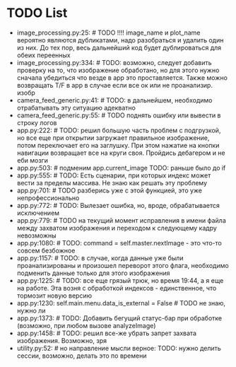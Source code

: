 # TODO List

- image_processing.py:25: # TODO !!!! image_name и plot_name вероятно являются дубликатами, надо разобраться и удалить один из них. До тех пор, весь дальнейший код будет дублироваться для обеих переенных
- image_processing.py:334: # TODO: возможно, следует добавить проверку на то, что изображение обработано, но для этого нужно сначала убедиться что везде в app это проставляется. Также можно возвращать T/F в app в случае если все ок или не проанализир. изобр
- camera_feed_generic.py:41: # TODO: в дальнейшем, необходимо отрабатывать эту ситуацию адекватно
- camera_feed_generic.py:55: # TODO поднять ошибку или вывести в строку логов
- app.py:222: # TODO: решил большую часть проблем с подгрузкой, но все еще при открытии загружает правильное изображение, потом переключает его на заглушку. При этом нажатие на кнопки навигации возвращает все на круги своя. Пройдись дебагером и не еби мозги
- app.py:503: # подменим app.current_image TODO: раньше было до if
- app.py:555: # TODO: Есть сценарии, при которых индекс может вести за пределы массива. Не знаю как решать эту проблему
- app.py:701: # TODO разберись уже с этой функцией, это уже непрофессионально
- app.py:772: # TODO: Вылезает ошибка, но, вроде, обрабатывается исключением
- app.py:779: # TODO на текущий момент исправления в имени файла между захватом изображения и переходом к следующему кадру невозможны
- app.py:1080: # TODO: command = self.master.nextImage - это что-то совсем безбожное
- app.py:1157: # TODO: в случае, когда данные уже были проанализированы и произошел переворот этого флага, необходимо подменить данные только для этого изображения
- app.py:1225: # TODO: все еще грязый трюк, но время 19:44, а я еще на работе. Эта возня с обработкой индексов - единственное, что тормозит новую версию
- app.py:1230: self.main.menu.data_is_external = False # TODO не знаю, нужно ли
- app.py:1373: # TODO: Добавить бегущий статус-бар при обработке (возможно, при любом вызове analyzeImage)
- app.py:1458: # TODO: решил все-же убрать запрет захвата изображения. Возможно, зря
- utility.py:52: # но направление мысли верное: TODO: нужно делить сессии, возможно, делать это по времени
